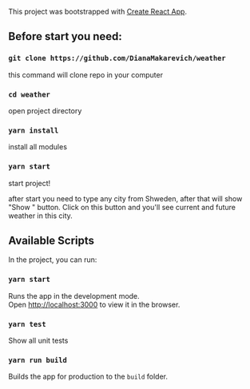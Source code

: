 This project was bootstrapped with [Create React App](https://github.com/facebook/create-react-app).
## Before start you need:

### `git clone https://github.com/DianaMakarevich/weather`
this command will clone repo in your computer

### `cd weather`
open project directory

### `yarn install`
install all modules

### `yarn start`
start project!

after start you need to type any city from Shweden, after that will show "Show " button. Click on this button and you'll see current and future weather in this city.

## Available Scripts

In the project, you can run:

### `yarn start`

Runs the app in the development mode.<br>
Open [http://localhost:3000](http://localhost:3000) to view it in the browser.


### `yarn test`

Show all unit tests

### `yarn run build`

Builds the app for production to the `build` folder.<br>


